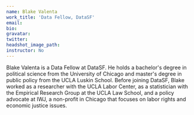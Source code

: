 ```yaml
---
name: Blake Valenta
work_title: 'Data Fellow, DataSF'
email:
bio:
gravatar:
twitter:
headshot_image_path:
instructor: No
---
```



Blake Valenta is a Data Fellow at DataSF. He holds a bachelor's degree in political science from the University of Chicago and master's degree in public policy from the UCLA Luskin School. Before joining DataSF, Blake worked as a researcher with the UCLA Labor Center, as a statistician with the Empirical Research Group at the UCLA Law School, and a policy advocate at IWJ, a non-profit in Chicago that focuses on labor rights and economic justice issues.
